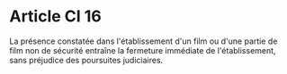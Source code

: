 # Article CI 16

La présence constatée dans l'établissement d'un film ou d'une partie de film non de sécurité entraîne la fermeture immédiate de l'établissement, sans préjudice des poursuites judiciaires.

